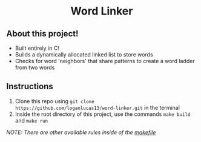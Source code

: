 <h1 align="center">Word Linker</h1>

## About this project!
* Built entirely in C!
* Builds a dynamically allocated linked list to store words
* Checks for word 'neighbors' that share patterns to create a word ladder from two words

## Instructions
1. Clone this repo using `git clone https://github.com/loganlucas13/word-linker.git` in the terminal
2. Inside the root directory of this project, use the commands `make build` and `make run`

*NOTE: There are other available rules inside of the [makefile](makefile)*
